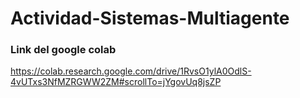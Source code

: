 # Actividad-Sistemas-Multiagente

### Link del google colab
https://colab.research.google.com/drive/1RvsO1ylA0OdlS-4vUTxs3NfMZRGWW2ZM#scrollTo=jYgovUq8jsZP
